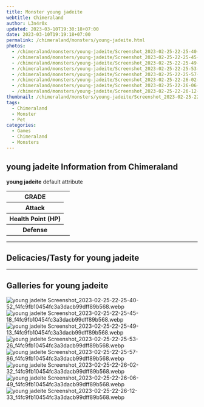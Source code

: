 ```yaml
---
title: Monster young jadeite
webtitle: Chimeraland
author: L3n4r0x
updated: 2023-03-10T19:30:18+07:00
date: 2023-03-10T19:19:18+07:00
permalink: /chimeraland/monsters/young-jadeite.html
photos:
  - /chimeraland/monsters/young-jadeite/Screenshot_2023-02-25-22-25-40-52_f4fc9fb10454fc3a3dacb99dff89b568.webp
  - /chimeraland/monsters/young-jadeite/Screenshot_2023-02-25-22-25-45-18_f4fc9fb10454fc3a3dacb99dff89b568.webp
  - /chimeraland/monsters/young-jadeite/Screenshot_2023-02-25-22-25-49-13_f4fc9fb10454fc3a3dacb99dff89b568.webp
  - /chimeraland/monsters/young-jadeite/Screenshot_2023-02-25-22-25-53-26_f4fc9fb10454fc3a3dacb99dff89b568.webp
  - /chimeraland/monsters/young-jadeite/Screenshot_2023-02-25-22-25-57-86_f4fc9fb10454fc3a3dacb99dff89b568.webp
  - /chimeraland/monsters/young-jadeite/Screenshot_2023-02-25-22-26-02-32_f4fc9fb10454fc3a3dacb99dff89b568.webp
  - /chimeraland/monsters/young-jadeite/Screenshot_2023-02-25-22-26-06-49_f4fc9fb10454fc3a3dacb99dff89b568.webp
  - /chimeraland/monsters/young-jadeite/Screenshot_2023-02-25-22-26-12-33_f4fc9fb10454fc3a3dacb99dff89b568.webp
thumbnail: /chimeraland/monsters/young-jadeite/Screenshot_2023-02-25-22-25-40-52_f4fc9fb10454fc3a3dacb99dff89b568.webp
tags:
  - Chimeraland
  - Monster
  - Pet
categories:
  - Games
  - Chimeraland
  - Monsters
---
```


<section id="bootstrap-wrapper"><link rel="stylesheet" href="https://rawcdn.githack.com/dimaslanjaka/Web-Manajemen/bb6505ea081a75a7c845f65fb9d939276931c82f/css/bootstrap-4.5-wrapper.css"/><h2>young jadeite Information from Chimeraland</h2><p><b>young jadeite</b> default attribute <table><tr><th>GRADE</th><td></td></tr><tr><th>Attack</th><td></td></tr><tr><th>Health Point (HP)</th><td></td></tr><tr><th>Defense</th><td></td></tr></table></p><hr/><h2>Delicacies/Tasty for young jadeite</h2><hr/><div id="gallery"><h2>Galleries for young jadeite</h2><div class="row"><div class="col-lg-6 col-12"><img src="/chimeraland/monsters/young-jadeite/Screenshot_2023-02-25-22-25-40-52_f4fc9fb10454fc3a3dacb99dff89b568.webp" alt="young jadeite Screenshot_2023-02-25-22-25-40-52_f4fc9fb10454fc3a3dacb99dff89b568.webp"/></div><div class="col-lg-6 col-12"><img src="/chimeraland/monsters/young-jadeite/Screenshot_2023-02-25-22-25-45-18_f4fc9fb10454fc3a3dacb99dff89b568.webp" alt="young jadeite Screenshot_2023-02-25-22-25-45-18_f4fc9fb10454fc3a3dacb99dff89b568.webp"/></div><div class="col-lg-6 col-12"><img src="/chimeraland/monsters/young-jadeite/Screenshot_2023-02-25-22-25-49-13_f4fc9fb10454fc3a3dacb99dff89b568.webp" alt="young jadeite Screenshot_2023-02-25-22-25-49-13_f4fc9fb10454fc3a3dacb99dff89b568.webp"/></div><div class="col-lg-6 col-12"><img src="/chimeraland/monsters/young-jadeite/Screenshot_2023-02-25-22-25-53-26_f4fc9fb10454fc3a3dacb99dff89b568.webp" alt="young jadeite Screenshot_2023-02-25-22-25-53-26_f4fc9fb10454fc3a3dacb99dff89b568.webp"/></div><div class="col-lg-6 col-12"><img src="/chimeraland/monsters/young-jadeite/Screenshot_2023-02-25-22-25-57-86_f4fc9fb10454fc3a3dacb99dff89b568.webp" alt="young jadeite Screenshot_2023-02-25-22-25-57-86_f4fc9fb10454fc3a3dacb99dff89b568.webp"/></div><div class="col-lg-6 col-12"><img src="/chimeraland/monsters/young-jadeite/Screenshot_2023-02-25-22-26-02-32_f4fc9fb10454fc3a3dacb99dff89b568.webp" alt="young jadeite Screenshot_2023-02-25-22-26-02-32_f4fc9fb10454fc3a3dacb99dff89b568.webp"/></div><div class="col-lg-6 col-12"><img src="/chimeraland/monsters/young-jadeite/Screenshot_2023-02-25-22-26-06-49_f4fc9fb10454fc3a3dacb99dff89b568.webp" alt="young jadeite Screenshot_2023-02-25-22-26-06-49_f4fc9fb10454fc3a3dacb99dff89b568.webp"/></div><div class="col-lg-6 col-12"><img src="/chimeraland/monsters/young-jadeite/Screenshot_2023-02-25-22-26-12-33_f4fc9fb10454fc3a3dacb99dff89b568.webp" alt="young jadeite Screenshot_2023-02-25-22-26-12-33_f4fc9fb10454fc3a3dacb99dff89b568.webp"/></div></div></div></section>